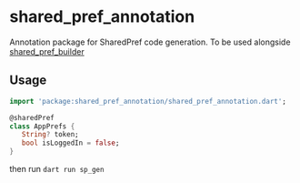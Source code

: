 # shared_pref_annotation

Annotation package for SharedPref code generation.
To be used alongside [shared_pref_builder](https://pub.dev/packages/shared_pref_builder)

## Usage

```dart
import 'package:shared_pref_annotation/shared_pref_annotation.dart';

@sharedPref
class AppPrefs {
   String? token;
   bool isLoggedIn = false;
}

```

then run `dart run sp_gen`

